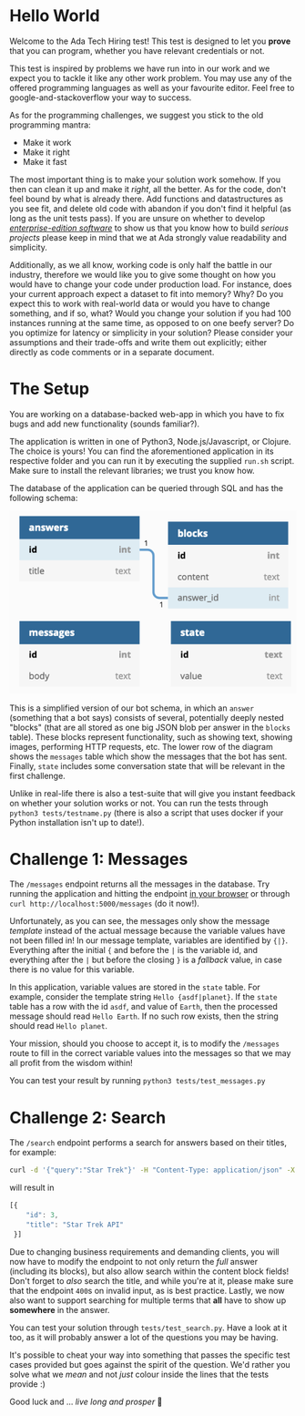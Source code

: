 # Hello World

Welcome to the Ada Tech Hiring test! This test is designed to let you **prove** that you can program, whether you have relevant credentials or not.

This test is inspired by problems we have run into in our work and we expect you to tackle it like any other work problem. You may use any of the offered programming languages as well as your favourite editor. Feel free to google-and-stackoverflow your way to success.

As for the programming challenges, we suggest you stick to the old programming mantra:

- Make it work
- Make it right
- Make it fast

The most important thing is to make your solution work somehow. If you then can clean it up and make it _right_, all the better. As for the code, don't feel bound by what is already there. Add functions and datastructures as you see fit, and delete old code with abandon if you don't find it helpful (as long as the unit tests pass). If you are unsure on whether to develop [_enterprise-edition software_](https://github.com/EnterpriseQualityCoding/FizzBuzzEnterpriseEdition) to show us that you know how to build _serious projects_ please keep in mind that we at Ada strongly value readability and simplicity.

Additionally, as we all know, working code is only half the battle in our industry, therefore we would like you to give some thought on how you would have to change your code under production load. For instance, does your current approach expect a dataset to fit into memory? Why? Do you expect this to work with real-world data or would you have to change something, and if so, what? Would you change your solution if you had 100 instances running at the same time, as opposed to on one beefy server? Do you optimize for latency or simplicity in your solution? Please consider your assumptions and their trade-offs and write them out explicitly; either directly as code comments or in a separate document.


# The Setup

You are working on a database-backed web-app in which you have to fix bugs and add new functionality (sounds familiar?).

The application is written in one of Python3, Node.js/Javascript, or Clojure. The choice is yours! You can find the aforementioned application in its respective folder and you can run it by executing the supplied `run.sh` script. Make sure to install the relevant libraries; we trust you know how.

The database of the application can be queried through SQL and has the following schema:

![db schema](resources/database.png)

This is a simplified version of our bot schema, in which an `answer` (something that a bot says) consists of several, potentially deeply nested "blocks" (that are all stored as one big JSON blob per answer in the `blocks` table). These blocks represent functionality, such as showing text, showing images, performing HTTP requests, etc. The lower row of the diagram shows the `messages` table which show the messages that the bot has sent. Finally, `state` includes some conversation state that will be relevant in the first challenge.

Unlike in real-life there is also a test-suite that will give you instant feedback on whether your solution works or not. You can run the tests through `python3 tests/testname.py` (there is also a script that uses docker if your Python installation isn't up to date!).

# Challenge 1: Messages

The `/messages` endpoint returns all the messages in the database. Try running the application and hitting the endpoint [in your browser](http://localhost:5000/messages) or through `curl http://localhost:5000/messages` (do it now!).

Unfortunately, as you can see, the messages only show the message *template* instead of the actual message because the variable values have not been filled in! In our message template, variables are identified by `{|}`. Everything after the initial `{` and before the `|` is the variable id, and everything after the `|` but before the closing `}` is a _fallback_ value, in case there is no value for this variable.

In this application, variable values are stored in the `state` table. For example, consider the template string `Hello {asdf|planet}`. If the `state` table has a row with the id `asdf`, and value of `Earth`, then the processed message should read `Hello Earth`. If no such row exists, then the string should read `Hello planet`.

Your mission, should you choose to accept it, is to modify the `/messages` route to fill in the correct variable values into the messages so that we may all profit from the wisdom within!

You can test your result by running `python3 tests/test_messages.py`


# Challenge 2: Search
The `/search` endpoint performs a search for answers based on their titles, for example:

```sh
curl -d '{"query":"Star Trek"}' -H "Content-Type: application/json" -X POST http://localhost:5000/search
```

will result in
```js
[{
    "id": 3,
    "title": "Star Trek API"
 }]
```

Due to changing business requirements and demanding clients, you will now have to modify the endpoint to not only return the _full_ answer (including its blocks), but also allow search within the content block fields! Don't forget to _also_ search the title, and while you're at it, please make sure that the endpoint `400`s on invalid input, as is best practice. Lastly, we now also want to support searching for multiple terms that **all** have to show up **somewhere** in the answer.

You can test your solution through `tests/test_search.py`. Have a look at it too, as it will probably answer a lot of the questions you may be having.

It's possible to cheat your way into something that passes the specific test cases provided but goes against the spirit of the question. We'd rather you solve what we _mean_ and not *just* colour inside the lines that the tests provide :)

Good luck and ... _live long and prosper_ 🖖
